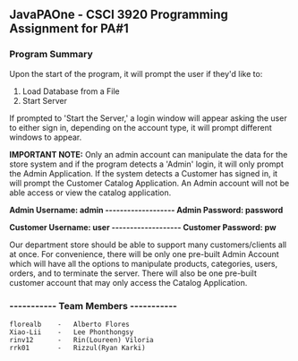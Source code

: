 ## JavaPAOne - CSCI 3920 Programming Assignment for PA#1

### Program Summary
Upon the start of the program, it will prompt the user if they'd like to:
1. Load Database from a File
2. Start Server

If prompted to 'Start the Server,' a login window will appear asking the user to either sign in, depending on the account type, it will prompt different windows to appear.

<p><b>IMPORTANT NOTE:</b> Only an admin account can manipulate the data for the store system and if the program detects a 'Admin' login, it will only prompt the Admin Application. If the system detects a Customer has signed in, it will prompt the Customer Catalog Application. An Admin account will not be able access or view the catalog application. </p>

<b>Admin Username: admin ------------------- Admin Password: password

Customer Username: user ------------------- Customer Password: pw </b>

Our department store should be able to support many customers/clients all at once. For convenience, there will be only one pre-built Admin Account which will have all the options to manipulate products, categories, users, orders, and to terminate the server. There will also be one pre-built customer account that may only access the Catalog Application. 

### ----------- Team Members -----------
    florealb    -   Alberto Flores
    Xiao-Lii    -   Lee Phonthongsy
    rinv12      -   Rin(Loureen) Viloria 
    rrk01       -   Rizzul(Ryan Karki)
